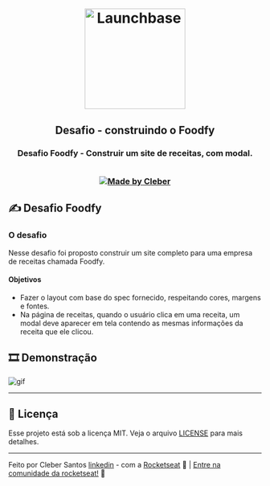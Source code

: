 <h1 align="center">
    <img alt="Launchbase" src="https://storage.googleapis.com/golden-wind/bootcamp-launchbase/logo.png" width="200px" />
</h1>

<h2 align="center">
  Desafio - construindo o Foodfy
</h2>
<h3 align="center">
  Desafio Foodfy - Construir um site de receitas, com modal.  
<br>
<br>
<p align="center">

  <a href="https://github.com/cleber-santos">
    <img alt="Made by Cleber" src="https://img.shields.io/badge/Made%20by-Cleber-orange">
  </a>

</p>

## ✍ Desafio **Foodfy**

### O desafio

Nesse desafio foi proposto construir um site completo para uma empresa de receitas chamada Foodfy.

#### Objetivos

* Fazer o layout com base do spec fornecido, respeitando cores, margens e fontes.
* Na página de receitas, quando o usuário clica em uma receita, um modal deve aparecer em tela contendo as mesmas informações da receita que ele clicou.  

## :film_strip: Demonstração

![gif](https://github.com/cleber-santos/foodfy-desafio2/blob/master/assets/demo.gif)

---

## :memo: Licença

Esse projeto está sob a licença MIT. Veja o arquivo [LICENSE](/LICENSE) para mais detalhes.

---

Feito por Cleber Santos [linkedin](https://www.linkedin.com/in/cleber-rodrigo-santos/) - com a [Rocketseat](https://rocketseat.com.br) :rocket: | [Entre na comunidade da rocketseat!](https://discordapp.com/invite/gCRAFhc) :purple_heart:
